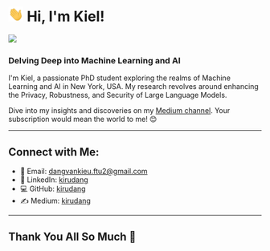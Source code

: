 # <img src="https://raw.githubusercontent.com/ABSphreak/ABSphreak/master/gifs/Hi.gif" width="30px"> Hi, I'm Kiel!

[<img height="30" src="https://img.shields.io/badge/Medium-%23000000.svg?&style=for-the-badge&logo=medium&logoColor=white" />][medium]

[medium]: https://medium.com/@kirudang

### Delving Deep into Machine Learning and AI

I'm Kiel, a passionate PhD student exploring the realms of Machine Learning and AI in New York, USA. My research revolves around enhancing the Privacy, Robustness, and Security of Large Language Models.

Dive into my insights and discoveries on my [Medium channel](https://medium.com/@kirudang). Your subscription would mean the world to me! 😊

---

## Connect with Me:

- 📧 Email: dangvankieu.ftu2@gmail.com
- 💼 LinkedIn: [kirudang](https://linkedin.com/in/kirudang)
- 💻 GitHub: [kirudang](https://github.com/kirudang)
- ✍️ Medium: [kirudang](https://medium.com/@kirudang)

---

## Thank You All So Much 🙏
